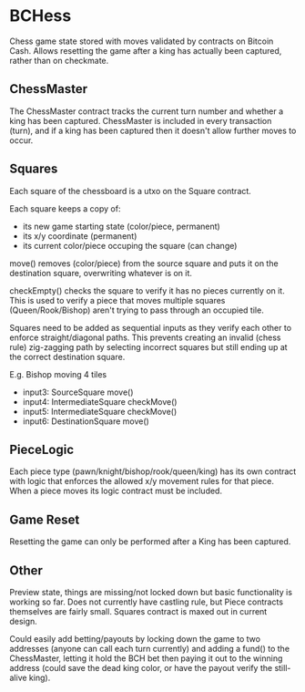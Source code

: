 # BCHess
Chess game state stored with moves validated by contracts on Bitcoin Cash. Allows resetting the game after a king has actually been captured, rather than on checkmate.

## ChessMaster
The ChessMaster contract tracks the current turn number and whether a king has been captured. ChessMaster is included in every transaction (turn), and if a king has been captured then it doesn't allow further moves to occur.

## Squares
Each square of the chessboard is a utxo on the Square contract.

Each square keeps a copy of:
- its new game starting state (color/piece, permanent)
- its x/y coordinate (permanent)
- its current color/piece occuping the square (can change)
  
move() removes (color/piece) from the source square and puts it on the destination square, overwriting whatever is on it.

checkEmpty() checks the square to verify it has no pieces currently on it. This is used to verify a piece that moves multiple squares (Queen/Rook/Bishop) aren't trying to pass through an occupied tile. 

Squares need to be added as sequential inputs as they verify each other to enforce straight/diagonal paths. This prevents creating an invalid (chess rule) zig-zagging path by selecting incorrect squares but still ending up at the correct destination square. 

E.g. Bishop moving 4 tiles
- input3: SourceSquare move()
- input4: IntermediateSquare checkMove()
- input5: IntermediateSquare checkMove()
- input6: DestinationSquare move()

## PieceLogic
Each piece type (pawn/knight/bishop/rook/queen/king) has its own contract with logic that enforces the allowed x/y movement rules for that piece. When a piece moves its logic contract must be included.

## Game Reset 
Resetting the game can only be performed after a King has been captured. 

## Other
Preview state, things are missing/not locked down but basic functionality is working so far. Does not currently have castling rule, but Piece contracts themselves are fairly small. Squares contract is maxed out in current design.

Could easily add betting/payouts by locking down the game to two addresses (anyone can call each turn currently) and adding a fund() to the ChessMaster, letting it hold the BCH bet then paying it out to the winning address (could save the dead king color, or have the payout verify the still-alive king).
